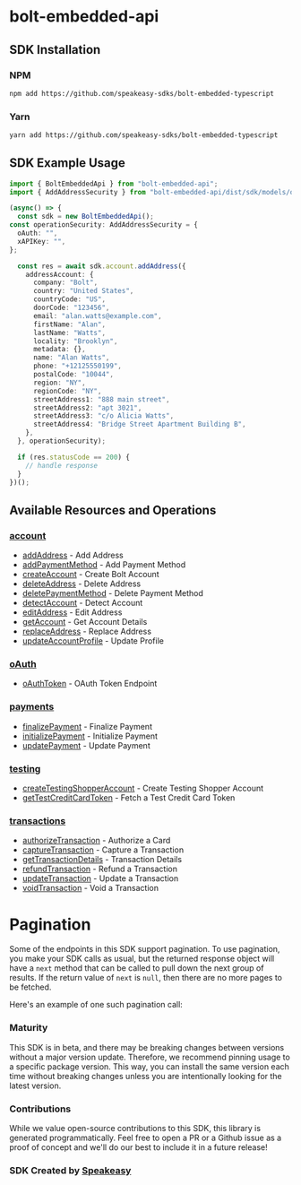 # bolt-embedded-api

<!-- Start SDK Installation -->
## SDK Installation

### NPM

```bash
npm add https://github.com/speakeasy-sdks/bolt-embedded-typescript
```

### Yarn

```bash
yarn add https://github.com/speakeasy-sdks/bolt-embedded-typescript
```
<!-- End SDK Installation -->

## SDK Example Usage
<!-- Start SDK Example Usage -->
```typescript
import { BoltEmbeddedApi } from "bolt-embedded-api";
import { AddAddressSecurity } from "bolt-embedded-api/dist/sdk/models/operations";

(async() => {
  const sdk = new BoltEmbeddedApi();
const operationSecurity: AddAddressSecurity = {
  oAuth: "",
  xAPIKey: "",
};

  const res = await sdk.account.addAddress({
    addressAccount: {
      company: "Bolt",
      country: "United States",
      countryCode: "US",
      doorCode: "123456",
      email: "alan.watts@example.com",
      firstName: "Alan",
      lastName: "Watts",
      locality: "Brooklyn",
      metadata: {},
      name: "Alan Watts",
      phone: "+12125550199",
      postalCode: "10044",
      region: "NY",
      regionCode: "NY",
      streetAddress1: "888 main street",
      streetAddress2: "apt 3021",
      streetAddress3: "c/o Alicia Watts",
      streetAddress4: "Bridge Street Apartment Building B",
    },
  }, operationSecurity);

  if (res.statusCode == 200) {
    // handle response
  }
})();
```
<!-- End SDK Example Usage -->

<!-- Start SDK Available Operations -->
## Available Resources and Operations


### [account](docs/sdks/account/README.md)

* [addAddress](docs/sdks/account/README.md#addaddress) - Add Address
* [addPaymentMethod](docs/sdks/account/README.md#addpaymentmethod) - Add Payment Method
* [createAccount](docs/sdks/account/README.md#createaccount) - Create Bolt Account
* [deleteAddress](docs/sdks/account/README.md#deleteaddress) - Delete Address
* [deletePaymentMethod](docs/sdks/account/README.md#deletepaymentmethod) - Delete Payment Method
* [detectAccount](docs/sdks/account/README.md#detectaccount) - Detect Account
* [editAddress](docs/sdks/account/README.md#editaddress) - Edit Address
* [getAccount](docs/sdks/account/README.md#getaccount) - Get Account Details
* [replaceAddress](docs/sdks/account/README.md#replaceaddress) - Replace Address
* [updateAccountProfile](docs/sdks/account/README.md#updateaccountprofile) - Update Profile

### [oAuth](docs/sdks/oauth/README.md)

* [oAuthToken](docs/sdks/oauth/README.md#oauthtoken) - OAuth Token Endpoint

### [payments](docs/sdks/payments/README.md)

* [finalizePayment](docs/sdks/payments/README.md#finalizepayment) - Finalize Payment
* [initializePayment](docs/sdks/payments/README.md#initializepayment) - Initialize Payment
* [updatePayment](docs/sdks/payments/README.md#updatepayment) - Update Payment

### [testing](docs/sdks/testing/README.md)

* [createTestingShopperAccount](docs/sdks/testing/README.md#createtestingshopperaccount) - Create Testing Shopper Account
* [getTestCreditCardToken](docs/sdks/testing/README.md#gettestcreditcardtoken) - Fetch a Test Credit Card Token

### [transactions](docs/sdks/transactions/README.md)

* [authorizeTransaction](docs/sdks/transactions/README.md#authorizetransaction) - Authorize a Card
* [captureTransaction](docs/sdks/transactions/README.md#capturetransaction) - Capture a Transaction
* [getTransactionDetails](docs/sdks/transactions/README.md#gettransactiondetails) - Transaction Details
* [refundTransaction](docs/sdks/transactions/README.md#refundtransaction) - Refund a Transaction
* [updateTransaction](docs/sdks/transactions/README.md#updatetransaction) - Update a Transaction
* [voidTransaction](docs/sdks/transactions/README.md#voidtransaction) - Void a Transaction
<!-- End SDK Available Operations -->



<!-- Start Dev Containers -->

<!-- End Dev Containers -->



<!-- Start Pagination -->
# Pagination

Some of the endpoints in this SDK support pagination. To use pagination, you make your SDK calls as usual, but the
returned response object will have a `next` method that can be called to pull down the next group of results. If the
return value of `next` is `null`, then there are no more pages to be fetched.

Here's an example of one such pagination call:
<!-- End Pagination -->

<!-- Placeholder for Future Speakeasy SDK Sections -->



### Maturity

This SDK is in beta, and there may be breaking changes between versions without a major version update. Therefore, we recommend pinning usage
to a specific package version. This way, you can install the same version each time without breaking changes unless you are intentionally
looking for the latest version.

### Contributions

While we value open-source contributions to this SDK, this library is generated programmatically.
Feel free to open a PR or a Github issue as a proof of concept and we'll do our best to include it in a future release!

### SDK Created by [Speakeasy](https://docs.speakeasyapi.dev/docs/using-speakeasy/client-sdks)
